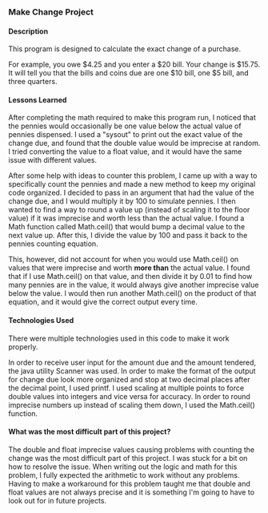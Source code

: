 ### Make Change Project


#### Description
This program is designed to calculate the exact change of a purchase.

For example, you owe $4.25 and you enter a $20 bill. Your change is $15.75. It will tell you that the bills and coins due are one $10 bill, one $5 bill, and three quarters.


#### Lessons Learned
After completing the math required to make this program run, I noticed that the pennies would occasionally be one value below the actual value of pennies dispensed. I used a "sysout" to print out the exact value of the change due, and found that the double value would be imprecise at random. I tried converting the value to a float value, and it would have the same issue with different values.

After some help with ideas to counter this problem, I came up with a way to specifically count the pennies and made a new method to keep my original code organized. I decided to pass in an argument that had the value of the change due, and I would multiply it by 100 to simulate pennies. I then wanted to find a way to round a value up (instead of scaling it to the floor value) if it was imprecise and worth less than the actual value. I found a Math function called Math.ceil() that would bump a decimal value to the next value up. After this, I divide the value by 100 and pass it back to the pennies counting equation.

This, however, did not account for when you would use Math.ceil() on values that were imprecise and worth **more than** the actual value. I found that if I use Math.ceil() on that value, and then divide it by 0.01 to find how many pennies are in the value, it would always give another imprecise value below the value. I would then run another Math.ceil() on the product of that equation, and it would give the correct output every time.


#### Technologies Used
There were multiple technologies used in this code to make it work properly.

In order to receive user input for the amount due and the amount tendered, the java utility Scanner was used. In order to make the format of the output for change due look more organized and stop at two decimal places after the decimal point, I used printf. I used scaling at multiple points to force double values into integers and vice versa for accuracy. In order to round imprecise numbers up instead of scaling them down, I used the Math.ceil() function.


#### What was the most difficult part of this project?
The double and float imprecise values causing problems with counting the change was the most difficult part of this project. I was stuck for a bit on how to resolve the issue. When writing out the logic and math for this problem, I fully expected the arithmetic to work without any problems. Having to make a workaround for this problem taught me that double and float values are not always precise and it is something I'm going to have to look out for in future projects.
